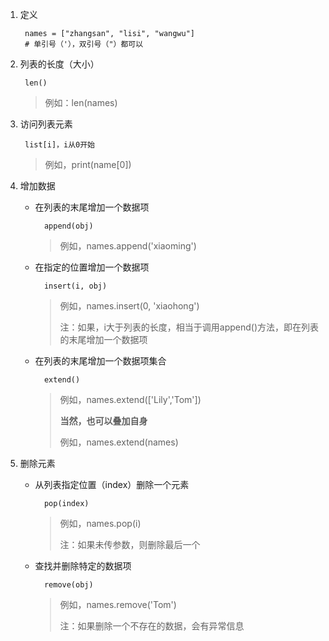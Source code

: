 1. 定义

		names = ["zhangsan", "lisi", "wangwu"]
		# 单引号（'），双引号（"）都可以

2. 列表的长度（大小）

		len()
	> 例如：len(names)

3. 访问列表元素

		list[i]，i从0开始
	> 例如，print(name[0])

4. 增加数据
	+ 在列表的末尾增加一个数据项
	
			append(obj)
		>例如，names.append('xiaoming')
 	+ 在指定的位置增加一个数据项
 	
 			insert(i, obj)
 		> 例如，names.insert(0, 'xiaohong')
 		> 
 		> 注：如果，i大于列表的长度，相当于调用append()方法，即在列表的末尾增加一个数据项
	+ 在列表的末尾增加一个数据项集合
 
 			extend()
 
 		> 例如，names.extend(['Lily','Tom'])
 		> 
 		> **当然，也可以叠加自身**
 		>
 		> 例如，names.extend(names)

		
5. 删除元素

	+ 从列表指定位置（index）删除一个元素
	
			pop(index)
		> 例如，names.pop(i)
		> 
		> 注：如果未传参数，则删除最后一个

	+ 查找并删除特定的数据项

			remove(obj)

		> 例如，names.remove('Tom')
		> 
		> 注：如果删除一个不存在的数据，会有异常信息
